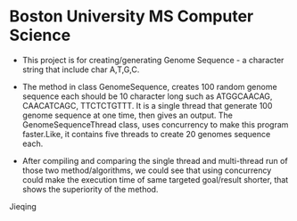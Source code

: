 # Boston University MS Computer Science 

- This project is for creating/generating Genome Sequence - a character string that include char A,T,G,C.

- The method in class GenomeSequence, creates 100 random genome sequence each should be 10 character 
long such as ATGGCAACAG, CAACATCAGC, TTCTCTGTTT. It is a single thread that generate 100 genome
sequence at one time, then gives an output. The GenomeSequenceThread class, uses concurrency to make this program faster.Like, it contains five threads to create 20 genomes sequence each. 

- After compiling and comparing the single thread and multi-thread run of those two method/algorithms, 
we could see that using concurrency could make the execution time of same targeted goal/result
shorter, that shows the superiority of the method. 

Jieqing
